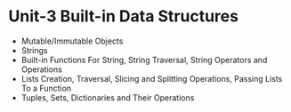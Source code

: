 # Unit-3 Built-in Data Structures

- Mutable/Immutable Objects
- Strings
- Built-in Functions For String, String Traversal, String Operators and Operations
- Lists Creation, Traversal, Slicing and Splitting Operations, Passing Lists To a Function
- Tuples, Sets, Dictionaries and Their Operations
